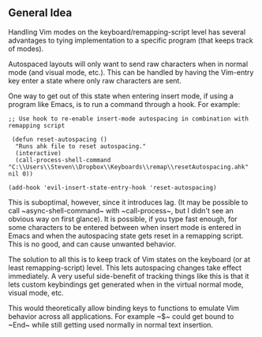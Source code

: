 ## General Idea

Handling Vim modes on the keyboard/remapping-script level has several advantages to tying implementation to a specific program (that keeps track of modes).

Autospaced layouts will only want to send raw characters when in normal mode (and visual mode, etc.). This can be handled by having the Vim-entry key enter a state where only raw characters are sent.

One way to get out of this state when entering insert mode, if using a program like Emacs, is to run a command through a hook. For example:

```
;; Use hook to re-enable insert-mode autospacing in combination with remapping script 

 (defun reset-autospacing ()
  "Runs ahk file to reset autospacing."
  (interactive)
  (call-process-shell-command "C:\\Users\\Steven\\Dropbox\\Keyboards\\remap\\resetAutospacing.ahk" nil 0))

(add-hook 'evil-insert-state-entry-hook 'reset-autospacing)
```

This is suboptimal, however, since it introduces lag. (It may be possible to call ~async-shell-command~ with ~call-process~, but I didn't see an obvious way on first glance). It is possible, if you type fast enough, for some characters to be entered between when insert mode is entered in Emacs and when the autospacing state gets reset in a remapping script. This is no good, and can cause unwanted behavior.

The solution to all this is to keep track of Vim states on the keyboard (or at least remapping-script) level. This lets autospacing changes take effect immediately. A very useful side-benefit of tracking things like this is that it lets custom keybindings get generated when in the virtual normal mode, visual mode, etc.

This would theoretically allow binding keys to functions to emulate Vim behavior across all applications. For example ~$~ could get bound to ~End~ while still getting used normally in normal text insertion.

